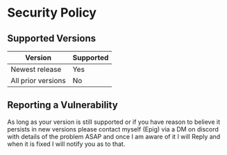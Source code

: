 # Security Policy

## Supported Versions


| Version            | Supported |
| ------------------ | --------- |
| Newest release     | Yes       |
| All prior versions | No        |

## Reporting a Vulnerability

As long as your version is still supported or if you have reason to believe it persists in new versions please
contact myself (Epig) via a DM on discord with details of the problem ASAP and once I am aware of it I will
Reply and when it is fixed I will notify you as to that.
